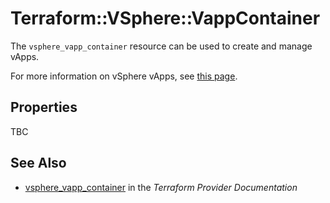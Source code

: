 # Terraform::VSphere::VappContainer

The `vsphere_vapp_container` resource can be used to create and manage
vApps.

For more information on vSphere vApps, see [this
page][ref-vsphere-vapp].

[ref-vsphere-vapp]: https://docs.vmware.com/en/VMware-vSphere/6.5/com.vmware.vsphere.vm_admin.doc/GUID-2A95EBB8-1779-40FA-B4FB-4D0845750879.html

## Properties

TBC

## See Also

* [vsphere_vapp_container](https://www.terraform.io/docs/providers/vsphere/r/vapp_container.html) in the _Terraform Provider Documentation_